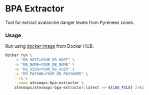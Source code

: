 # BPA Extractor

Tool for extract avalanche danger levels from Pyrenees zones.

### Usage

Run using [docker image]("https://hub.docker.com/repository/docker/atesmaps/atesmaps-bpa-extractor") from Docker HUB.

```sh
docker run \
    -e "DB_HOST=YOUR_DB_HOST" \
    -e "DB_NAME=YOUR_DB_NAME" \
    -e "DB_USER=YOUR_DB_USER" \
    -e "DB_PASSWD=YOUR_DB_PASSWORD" \
    --rm \
    --name atesmaps-bpa-extractor \
    atesmaps/atesmaps-bpa-extractor:latest >> ${LOG_FILE} 2>&1
```
